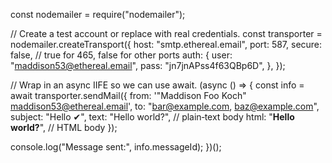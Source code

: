 const nodemailer = require("nodemailer");

// Create a test account or replace with real credentials.
const transporter = nodemailer.createTransport({
host: "smtp.ethereal.email",
port: 587,
secure: false, // true for 465, false for other ports
auth: {
user: "maddison53@ethereal.email",
pass: "jn7jnAPss4f63QBp6D",
},
});

// Wrap in an async IIFE so we can use await.
(async () => {
const info = await transporter.sendMail({
from: '"Maddison Foo Koch" <maddison53@ethereal.email>',
to: "bar@example.com, baz@example.com",
subject: "Hello ✔",
text: "Hello world?", // plain‑text body
html: "<b>Hello world?</b>", // HTML body
});

console.log("Message sent:", info.messageId);
})();
